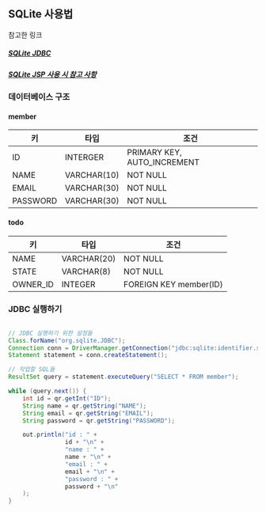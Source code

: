 ## SQLite 사용법

참고한 링크

##### [SQLite JDBC](https://velog.io/@zihoo/SQLite-JDBC)
##### [SQLite JSP 사용 시 참고 사항](https://blog.naver.com/haengro/40061270062)

### 데이터베이스 구조
#### member
| 키        | 타입          | 조건                          |
|----------|-------------|-----------------------------|
| ID       | INTERGER    | PRIMARY KEY, AUTO_INCREMENT |
| NAME     | VARCHAR(10) | NOT NULL                    |
| EMAIL    | VARCHAR(30) | NOT NULL                    |
| PASSWORD | VARCHAR(30) | NOT NULL                    |

#### todo
| 키        | 타입         | 조건                     |
|----------|------------|------------------------|
| NAME     | VARCHAR(20) | NOT NULL               |
| STATE    | VARCHAR(8) | NOT NULL               |
| OWNER_ID | INTEGER    | FOREIGN KEY member(ID) |

### JDBC 실행하기
```java

// JDBC 실행하기 위한 설정들
Class.forName("org.sqlite.JDBC");
Connection conn = DriverManager.getConnection("jdbc:sqlite:identifier.sqlite");
Statement statement = conn.createStatement();

// 작업할 SQL들
ResultSet query = statement.executeQuery("SELECT * FROM member");

while (query.next()) {
    int id = qr.getInt("ID");
    String name = qr.getString("NAME");
    String email = qr.getString("EMAIL");
    String password = qr.getString("PASSWORD");

    out.println("id : " +
                id + "\n" +
                "name : " +
                name + "\n" +
                "email : " +
                email + "\n" +
                "password : " +
                password + "\n"
    );
}
```